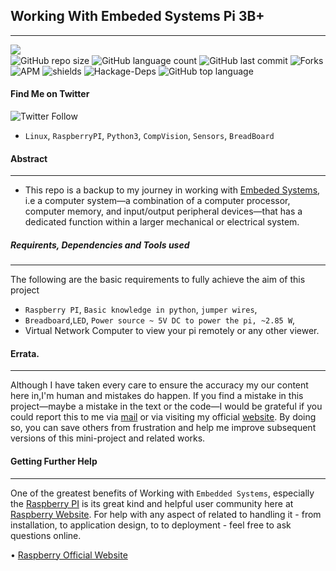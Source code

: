 ## Working With Embeded Systems Pi 3B+
<hr>

<img align="left" src="https://img.shields.io/badge/License-Apache%202.0-blue.svg"><br>
![GitHub repo size](https://img.shields.io/github/repo-size/okomojacob/8d19d988d6f?color=green-yellow&logo=github&logoColor=blue) ![GitHub language count](https://img.shields.io/github/languages/count/OkomoJacob/8d19d988d6f?logo=visual-studio-code) ![GitHub last commit](https://img.shields.io/github/last-commit/OkomoJacob/8d19d988d6f?style=plastic&color=brightgreen) 
![Forks](https://img.shields.io/github/forks/OkomoJacob/8d19d988d6f?style=social) ![APM](https://img.shields.io/apm/dm/vim-mode) ![shields](https://img.shields.io/opencollective/sponsors/0) ![Hackage-Deps](https://img.shields.io/hackage-deps/v/lens) ![GitHub top language](https://img.shields.io/github/languages/top/okomojacob/8d19d988d6f)

#### Find Me on Twitter
![Twitter Follow](https://img.shields.io/twitter/follow/okomojacob?style=social)


- `Linux`, `RaspberryPI`, `Python3`, `CompVision`, `Sensors`, `BreadBoard`
#### Abstract
<hr>

- This repo is a backup to my journey in working with [Embeded Systems](https://www.tutorialspoint.com/embedded_systems/es_overview.htm), i.e a computer system—a combination of a computer processor, computer memory, and input/output peripheral devices—that has a dedicated function within a larger mechanical or electrical system.

##### Requirents, Dependencies and Tools used
<hr>

The following are the basic requirements to fully achieve the aim of this project
- `Raspberry PI`, `Basic knowledge in python`, `jumper wires`, 
- `Breadboard`,`LED`, `Power source ~ 5V DC to power the pi, ~2.85 W`, 
- Virtual Network Computer to view your pi remotely or any other viewer.

#### Errata.
<hr>

Although I have taken every care to ensure the accuracy my our content here in,I'm human and mistakes
do happen. If you find a mistake in this project—maybe a mistake in the text or
the code—I would be grateful if you could report this to me via [mail](jaylabs2030@gmail.com) or via visiting my official [website](https://okomojacob.herokuapp.com). By doing so, you can
save others from frustration and help me improve subsequent versions of this mini-project and related works. 

#### Getting Further Help
<hr>

One of the greatest benefits of Working with `Embedded Systems`, especially the [Raspberry PI](https://www.google.com/search?q=raspberry+pi&sxsrf=ALeKk01grBSMcQU0GLnDL_4y8phqHjjcPg:1614927201337&tbm=isch&source=iu&ictx=1&fir=TJ4wJpZVMQHa7M%252CDtHoUD5AlbtMeM%252C%252Fm%252F0gmg36g&vet=1&usg=AI4_-kQfF9ip8UyewJOzkBCddE2hBXxR0Q&sa=X&ved=2ahUKEwjYyLHRyJjvAhXGXRUIHX1HBcgQ_B16BAg7EAE#imgrc=TJ4wJpZVMQHa7M) is its great kind and helpful user community here at [Raspberry Website](https://www.raspberrypi.org/).
For help with any aspect of related to handling it - from installation, to application design, to
to deployment - feel free to ask questions online.

• [Raspberry Official Website](https://www.raspberrypi.org/)
